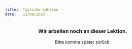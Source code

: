 ```yaml
---
title:  Tägliche Lektion
date:   11/09/2020
---
```


### <center>Wir arbeiten noch an dieser Lektion.</center>
<center>Bitte komme später zurück.</center>